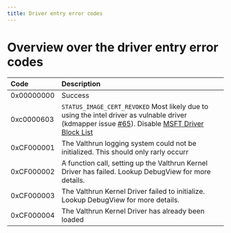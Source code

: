 ```yaml
---
title: Driver entry error codes
---
```


# Overview over the driver entry error codes
| Code | Description |
| :-- | :-- |
| 0x00000000 | Success |
| 0xc0000603 | `STATUS_IMAGE_CERT_REVOKED` Most likely due to using the intel driver as vulnable driver (kdmapper issue [#65](https://github.com/TheCruZ/kdmapper/issues/65)). Disable [MSFT Driver Block List](./030_windows_security_features.md) |
| 0xCF000001 | The Valthrun logging system could not be initialized. This should only rarly occurr |
| 0xCF000002 | A function call, setting up the Valthrun Kernel Driver has failed. Lookup DebugView for more details. |
| 0xCF000003 | The Valthrun Kernel Driver failed to initialize. Lookup DebugView for more details. |
| 0xCF000004 | The Valthrun Kernel Driver has already been loaded | 
